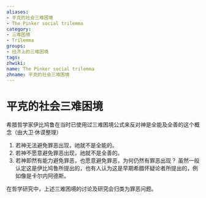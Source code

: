 ```yaml
---
aliases:
- 平克的社会三难困境
- The Pinker social trilemma
category:
- 三难困境
- Trilemma
groups:
- 经济上的三难困境
tags:
zhwiki:
name: The Pinker social trilemma
zhname: 平克的社会三难困境
---
```


# 平克的社会三难困境

希腊哲学家伊比鸠鲁在当时已使用过三难困境公式来反对神是全能及全善的这个概念（由大卫·休谟整理）

1. 若神无法避免罪恶出现，祂就不是全能的。
2. 若神不愿意避免罪恶出现，祂就不是全善的。
3. 若神即然有能力避免罪恶，也愿意避免罪恶，为何仍然有罪恶出现？
虽然一般认定这是伊比鸠鲁所提出的，也有人认为这是早期希腊怀疑论者所提出的，例如像是卡尔内阿德斯。

在哲学研究中，上述三难困境的讨论及研究会归类为罪恶问题。
